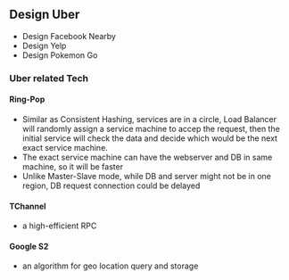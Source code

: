 ## Design Uber
- Design Facebook Nearby
- Design Yelp
- Design Pokemon Go

### Uber related Tech
#### Ring-Pop
- Similar as Consistent Hashing, services are in a circle, Load Balancer will randomly assign a service machine to accep the request, then the initial service will check the data and decide which would be the next exact service machine.
- The exact service machine can have the webserver and DB in same machine, so it will be faster
- Unlike Master-Slave mode, while DB and server might not be in one region, DB request connection could be delayed

#### TChannel
- a high-efficient RPC

#### Google S2
- an algorithm for geo location query and storage

<!--stackedit_data:
eyJoaXN0b3J5IjpbLTk5ODY4OTU3MCwtMjA1NjkwMDE4MV19
-->